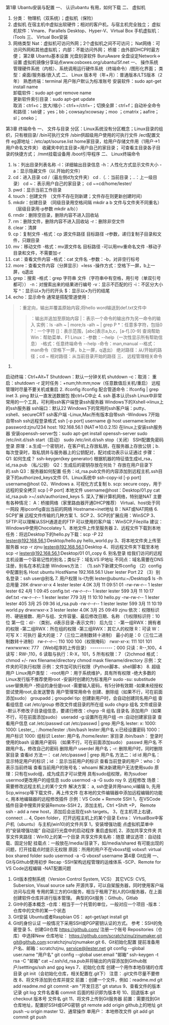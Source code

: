 第1章	Ubantu安装与配置
一、	认识ubantu
有用，如何下载
二、	虚拟机
1.	分类：
物理机（双系统）；虚拟机（保险）
2.	虚拟机
在宿主机中虚拟出软硬件；相对的客户机，与宿主机完全独立；
虚拟机软件：Vmare、Parallels Desktop、Hyper-V、Virtual Box
手机虚拟机：iTools
三、	Virtual Box安装
1.	网络类型
Nat：虚拟机可访问外网；2个虚拟机之间不可访问；
Nat网络：可访问外网和其他虚拟机；
内部：不能访问外网；
桥接：由外部DHCP时最方便；
第2章	Ubantu基本设置
光盘刻录软件 BuruAware
全盘设定Network->设置
虚拟机镜像分享站点www.osboxes.org/ubantu/Sf.net
一、	操作系统
管理硬件系统（内核）、系统调用运行硬件系统（终端命令）/图形化界面；
类型：桌面/服务器/嵌入式
二、	Linux
版本号（年+月）：普通版本/LTS版本（2年）
熟悉终端：terminal
用户账户默认为标准账号
安装软件：sudo apt-get install name  
卸载软件：sudo apt-get remove name	
更新软件索引目录：sudo apt-get update	
取消：ctrl+c；放大/缩小：ctrl+=/ctrl+-；切换全屏：ctrl+f；自动补全命令和路径：tab键；
yes；bb；cowsay/xcowsay；moo	；cmatrix；aafire；sl；oneko；

第3章	终端命令
一、	文件与目录
分区：Linux系统没有分区概念；Linux目录的组织，只有根目录/
/bin可执行文件
/sbin供超级用户使用的可执行文件
/ect配置文件
eg源地址：/etc/apt/sourse.list
home家目录，给用户存储文件用（1用户->1用户命名文件夹）
收藏夹中的主目录=用户自己的家目录；
可查看主目录各子目录的快捷方式；
/mmt挂载设备用
/boot引导程序
二、	Linux终端命令
1.	ls：列出目录列表名称
-l：详细输出目录信息
-h：人性化方式显示文件大小
-a：显示隐藏文件（以.开始的文件）
2.	cd：进入目录	
cd /（最左侧d为文件夹）
cd .（.：当前目录；..：上一级目录）
cd ~：表示用户自己的家目录；
cd ~=cd/home/lester/
3.	pwd：显示当前工作目录
4.	touch：创建文件
（文件不存在则新建；文件存在则更新创建时间）
5.	mkdir：创建目录
（同级目录用空格间隔 mkdir a b 文件与文件夹不同重名）
（层级目录用-p参数 mkdir a/b））
6.	rmdir：删除空目录，删除内容不进入回收站
7.	rm：删除文件，删除内容不进入回收站
-r：删除非空文件
8.	clear：清屏
9.	cp：复制文件	-格式：cp 源文件路径 目标路径
-r参数，递归复制子目录和文件，只跟目录
10.	mv：移动文件	-格式：mv源文件名 目标路径
-可以用mv重命名文件
-移动子目录和文件，不需要加-r
11.	cat：查看文件内容	-格式：cat 文件名
-参数：-b，对非空行标号
12.	more：查看文件内容（分屏显示）=less	-操作方式：空格下一屏，b上一屏，q退出
13.	grep：搜索	-格式：grep 字符串 文件（字符串中有空格，用引号（单双引号都可））
-n：对搜索出来的结果进行编号
-v：显示不匹配的行
-i：不区分大小写
^：显示以×为行的开头
$：显示以×为行的结尾
14.	echo：显示命令
通常是搭配管道使用：
>：重定向，输出并覆盖原始内容;将hello word输送到def.txt文件中
>>：输出并追加至原始内容
|：表示一个命令的输出作为另一命令的输入	实例：ls  -alh ~ | more;ls  -alh ~ | grep P
*：任意多字符，包括0
?：一个字符
[]：表示范围，[abc]表示a,b,c，[a-f].[0-9]
查询帮助	Win：帮助菜单、F1
Linux：-参数：--help（一次性显示所有帮助信息）
-格式：任意终端命令 --help
-命令：man,manual
--格式：man命令（空格下一屏，b上一屏，q退出）
绝对路径：从/开始的路径；cd ~
相对路径：从当前目录开始的路径
三、	远程管理相关命令
1.	
启动终端：Ctrl+Alt+T
Shutdown：默认一分钟关机
shutdown –c：取消：
重启：shutdown -r
定时任务：+num;hh:mm;now（任意数值后关机/重启）
远程管理时尽量不要关机或重启
2.	ifconfig	ifconfig
配合管道命令：Ifconfig | grep inet
3.	ping	默认一直发送数据包
按ctrl+C中止
4.	ssh
基本认识ssh
Linux中非常常用的一个工具，可利用ssh客户端登录ssh服务器
Windows下的Xshell->linux上的ssh服务器
ssh端口：默认22
Windows下的常用的ssh客户端：putty、xshell、secureCRT
ssh客户端
-Linux,Mac所有版本自带ssh 
-Windows 7开始自带ssh
ssh远程登录格式 
ssh [-p port] username @ host 
username:lester 
password:zjnu1234 
host: 192.168.56.1 (NAT=>10.0.2.15) 
在linux上安装ssh服务器
安装openssh-server包：sudo apt-get install openssh-server
sudo /etc/init.d/ssh start（启动）
sudo /etc/init.d/ssh stop（关闭）
SSH配置免密码登录
原理：a.生成一个密钥对，在客户机上存放私钥，在服务器上存放公钥；b. 每次登录时，取私钥并与服务器上的公钥配对，配对成功表示认证通过 
步骤：
Q1: 如何生成？ 
ssh-keygen(key generator)
根据机器的特征值生成id_rsa，id_rsa.pub （私/公钥）
Q2：生成后的密钥存放在何处？ 
存放在用户目录下的.ssh 
Q3：服务器如何配置 
任务：id_rsa.pub文件的内容添加到远程主机.ssh目录下的authorized_keys文件 
01、Linux系统中 
ssh-copy-id [-p port] username@host 
02、Windows 
a. 可视化方式复制 
b. 
scp: secure copy，用于远程的安全拷贝 
scp [-P port] 本地文件 username@host：Desktop/01.py 
cat id_rsa.pub >~/.ssh/authorized_keys
5.	深入了解计算机网络，特别是NAT
主要有各种情况：
A：桥接网络（家里路由器开通DHCP推荐）
Virtual、host处于同一网段
用ipconfig查出当前的网络
Hostname=inet地址
B：NAT或NAT网络
6.	SCP扩展
远程文件传输的几种方案
1、SCP
2、SCP的扩展应用：WinSCP
3、SFTP:可以理解从SSH通道走的FTP
可以使用的客户端：WinSCP,Filezilla
建议：Windows中使用Chocolatey
1、本地文件上传至服务器 
2、远程文件下载到本地 
任务：将远Desktop下的hello.py下载：scp -P 22 lester@192.168.56.1:Desktop/hello.py hello_world.py 
3、将本地文件夹上传至服务器 
scp -r zjnu lester@192.168.56.1:Desktop 
4、将远程文件夹下载至本地 
scp -r lester@192.168.56.1:Desktop/01 01_copy
6.	别名登录
给我们访问的远程主机设置一个容易记性的别名；类似于：域名VS IP地址
不同点：域名需要在DNS注册，别名在本机注册
Windows方法：
（1).ssh下新建文件config
（2）config中配置别名
Host ubuntu
HostName 192.168.56.1
User lester
Port 22
（3）别名登录：ssh user@别名
7.	用户权限
ls-l为例
lester@ubuntu:~/Desktop$ ls -lh
总用量 28K
drwxr-xr-x 4 lester lester 4.0K 3月  11 09:51 01
-rw-rw-r-- 1 lester lester   62 4月   1 09:45 config.txt
-rw-r--r-- 1 lester lester  599 3月  11 10:17 def.txt
-rw-r--r-- 1 lester lester  779 3月  11 10:10 hello.py
-rw-rw-r-- 1 lester lester  405 3月  25 09:36 id_rsa.pub
-rw-r--r-- 1 lester lester  599 3月  11 10:19 world.py
drwxrwxr-x 3 lester lester 4.0K 3月  25 09:49 zjnu
依次：权限标识符、硬链接数、用户与组、文件容量、最后修改日期、名称
（1)权限标识符：10位
第一位：d/- （类别，d表示目录-表示文件）
后九位：
-第一组RWX：拥有者的权限
-第二组RWX：所在组的权限
-第三组RWX：其它人的权限
R：可读
W：可写
X：可执行
最大的是：7（三位二进制数转十进制）
最小的是：0（三位二进制数转十进制）
rw-r--r--: 110 100 100（权限掩码）
rwxr-xr-x: 111 101 101
rwxrwxrwx: 777 （Web程序的上传目录）
-----------：000
只读：R--,100，4
读写：RW-,110，6
读取与执行：R-X，101，5
所有权限：7
（2)chmod
格式： 
chmod +/- rwx filename/directory
chmod mask filename/directory
示例：文件夹的可执行权限
示例：文件加可执行权限（Python脚本、shell脚本）
8.	超级用户	Linux用户类型：
-root用户：用于系统维护，具有所有权限
-绝大多数的Linux发行版不推荐使用root
-安装时创建的为标准用户
sudo
-su: substitude user替换用户
-预设的身份是root
-需要输入密码，有5分钟有效期
-如果未经授权尝试使用root,会发送警告
用户管理常用命令
创建、删除组（如果不行，可在前面添加sudo）
groupadd；groupdel
tip: 创建新用户时，会自动创建同名用户组
查看组信息	cat /etc/group
修改文件或目录的所在组	sudo chgrp 组名 文件或目录
-默认不修改子目录组信息，要递归修改：chgrp -R 组名 目录名
添加用户（如果不行，可在前面添加sudo）
useradd
-g:设置所在用户组
-m :自动创建家目录
查看用户信息	cat /etc/passwd
cat /etc/passwd | grep 用户名
lester:   x:  1000:  1000:  Lester,,,  :   /home/lester  :/bin/bash
lester:用户名
x:已经设置密码
1000：用户标识
1000: 组标识
Lester: 用户名
/home/lester: 家目录
/bin/bash： 登录时使用的bash
设置用户密码	（如果不行，可在前面添加sudo）
passwd 用户名
不跟用户名，修改自己的密码
删除用户
userdel 用户名；-r: 删除用户时，同时删除家目录
查看id
方法一： cat /etc/passwd | grep 用户名
方法二：id 
id 用户名：显示特定用户的标识；id ：显示当前用户的标识
查看当前登录的用户：who：0表示当前终端
查看当前用户的账号名：whoami
解决新建用户无法使用sudo
原理：只有在sudo组，成为成员才可以使用
具有sudo组权限，称为sudoer
usermod更改用户的组信息
sudo usermod -a -G sudo roy
9.	远程修改
场景：需要修改远程主机上的某个文件	解决方案：
a, ssh登录并用nano,vi编辑
b, 先用Scp,winscp等下载文件，再上传文件
在本地的文件编辑器中添加远程编辑的功能
c, 用本地编辑器的远程修改插件
示例：VS Code + Remote SSH 
1，在VSCode插件目录中搜索并安装Remote-SSH
2，添加主机，Ctrl +Shift +P， Remote ssh - add a new host，添加后会出现在ssh targets。
3，在主机项上右键，connect ...
4, Open folder，打开远程主机上的某个目录
Extra： VirtualBox中客户机（ubuntu）与主机(win10)的文件共享
1，安装增强功能
点虚拟机菜单中的“安装增强功能”
自动运行光盘中的启动程序
重启虚拟机
2、添加共享文件夹
共享文件夹路径：Win10上的某一个目录
共享文件夹名称：随意
建议选项：自动挂载、固定分配
挂载点：一般放在/media/目录下，如/media/shared
有可能出现的问题，打开挂载点时提示无权限
原因：所用的用户不在vboxsf组
vobxsf: virtual box shared folder
sudo usermod -a -G vboxsf username
第4章	Git应用
一、	Git与Github使用初步
Recap
-SSH架构远程管理的运维体系
-SCP、Remote for VS Code远程编辑
-NAT配置问题
1.	Git版本控制系统（Version Control System, VCS）
其它VCS: CVS, Subersion, Visual source safe
开源共享，可以自架服务器，同时使用客户端访问与应用
专用的第三方的Git服务，相当于租用了别人的Git服务器，在上面创建软件仓库并进行版本管理。
典型的Git服务：Github，Gitlab
2.	Git中的基本概念
-仓库：相当于一个托管的单位，一般对应一个项目
-版本： 仓库中的文件的某一个状态
3.	Git安装	Ubuntu或者Raspbian OS：
apt-get/apt install git
4.	Git的身份认证	一般情况下采用SSH或PGP密钥认证的方式。
参考：SSH的免密登录
5、创建Git仓库	https://github.com/ 注册一个账号
Repositories（仓库）中选择New
仓库地址：
https://github.com/scratchzjnu/zjnumaker.git
git@github.com:scratchzjnu/zjnumaker.git
6、Git初始化配置	提前准备用户名、邮箱：scratchzjnu, service@ilester.net
git config --global user.name "用户名"
git config --global user.email "邮箱”
ssh-keygen -t rsa -C "邮箱"
cat ~/.ssh/id_rsa.pub并将输出的内容添加到Github账户/setttings/ssh and gpg keys
7、初始化仓库	创建一个用作本地存储的仓库目录
git init（会初始化仓库，相关配置在.git下）
注意：.git文件尽量不要修改
8、将文件添加到仓库并提交	前置：创建一个文件，例如：readme.md
git add readme.md
git commit -am "开发日志"
git status
9、查看文件的版本记录	git log 文件名查看
commit 后面的标识即为版本号
10、回退版本	git checkout 版本号 文件名
git 
11、将文件上传到Git服务器	前置：需要找到Git仓库地址，配置好SSH或GPG密钥
git remote add origin github上的地址
git push –u origin master
12、通常操作	单用户： 
本地修改文件
git add 
git commit 
git push 

